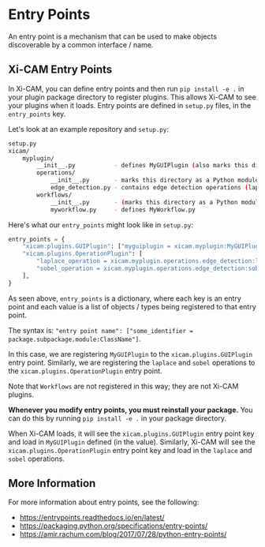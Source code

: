 # Entry Points

An entry point is a mechanism that can be used to make objects discoverable by a common interface / name.

## Xi-CAM Entry Points

In Xi-CAM, you can define entry points
and then run `pip install -e .` in your plugin package directory to register plugins.
This allows Xi-CAM to see your plugins when it loads.
Entry points are defined in `setup.py` files, in the `entry_points` key.

Let's look at an example repository and `setup.py`:

```bash
setup.py
xicam/
    myplugin/
        __init__.py           - defines MyGUIPlugin (also marks this directory as a Python module)
        operations/ 
            __init__.py       - marks this directory as a Python module
            edge_detection.py - contains edge detection operations (laplace and sobel)
        workflows/
            __init__.py       - (marks this directory as a Python module)
            myworkflow.py     - defines MyWorkflow.py
```

Here's what our `entry_points` might look like in `setup.py`:

```python
entry_points = {
    "xicam.plugins.GUIPlugin": ["myguiplugin = xicam.myplugin:MyGUIPlugin"],
    "xicam.plugins.OperationPlugin": [
        "laplace_operation = xicam.myplugin.operations.edge_detection:laplace",
        "sobel_operation = xicam.myplugin.operations.edge_detection:sobel"
    ],
}
```

As seen above, `entry_points` is a dictionary,
where each key is an entry point and each value is a list of objects / types being registered to that entry point.

The syntax is: `"entry point name": ["some_identifier = package.subpackage.module:ClassName"]`.

In this case,
we are registering `MyGUIPlugin` to the `xicam.plugins.GUIPlugin` entry point.
Similarly,
we are registering the `laplace` and `sobel` operations to the `xicam.plugins.OperationPlugin` entry point.

Note that `Workflows` are not registered in this way; they are not Xi-CAM plugins.

**Whenever you modify entry points, you must reinstall your package.**
You can do this by running `pip install -e .` in your package directory.

When Xi-CAM loads,
it will see the `xicam.plugins.GUIPlugin` entry point key 
and load in `MyGUIPlugin` defined (in the value).
Similarly, Xi-CAM will see the `xicam.plugins.OperationPlugin` entry point key
and load in the `laplace` and `sobel` operations.

## More Information

For more information about entry points, see the following:

* https://entrypoints.readthedocs.io/en/latest/
* https://packaging.python.org/specifications/entry-points/
* https://amir.rachum.com/blog/2017/07/28/python-entry-points/
